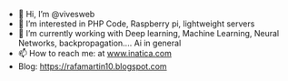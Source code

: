 - 👋 Hi, I’m @vivesweb
- 👀 I’m interested in PHP Code, Raspberry pi, lightweight servers
- 🌱 I’m currently working with Deep learning, Machine Learning, Neural Networks, backpropagation.... Ai in general
- 📫 How to reach me: at www.inatica.com
- Blog: https://rafamartin10.blogspot.com

<!---
vivesweb/vivesweb is a ✨ special ✨ repository because its `README.md` (this file) appears on your GitHub profile.
You can click the Preview link to take a look at your changes.
--->
